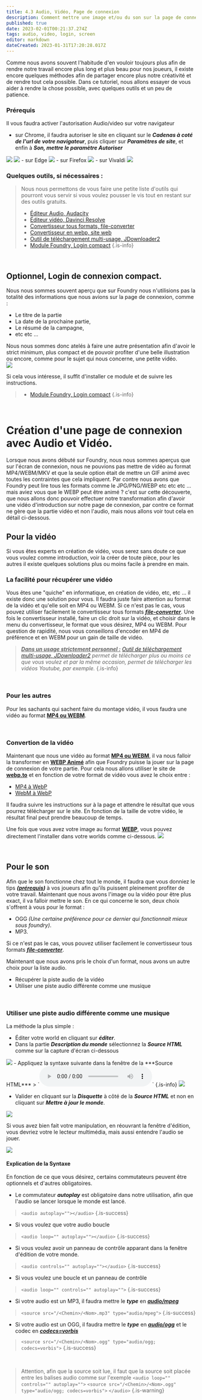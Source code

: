 ```yaml
---
title: 4.3 Audio, Vidéo, Page de connexion
description: Comment mettre une image et/ou du son sur la page de connexion
published: true
date: 2023-02-01T00:21:37.274Z
tags: audio, video, login, screen
editor: markdown
dateCreated: 2023-01-31T17:20:28.017Z
---
```


Comme nous avons souvent l'habitude d'en vouloir toujours plus afin de rendre notre travail encore plus long et plus beau pour nos joueurs, il existe encore quelques méthodes afin de partager encore plus notre créativité et de rendre tout cela possible.
Dans ce tutoriel, nous allons essayer de vous aider à rendre la chose possible, avec quelques outils et un peu de patience.
<br>
### Prérequis
Il vous faudra activer l'autorisation Audio/video sur votre navigateur
- sur Chrome, il faudra autoriser le site en cliquant sur le ***Cadenas à coté de l'url de votre navigateur***, puis cliquer sur ***Paramètres de site***, et enfin à ***Son, mettre le paramètre Autoriser***
<img src="https://puu.sh/Jy5Ho/1aab4d18a2.png">
<img src="https://puu.sh/Jy5HI/227b572a6a.png">
- sur Edge
<img src="https://puu.sh/Jy5ue/6dcc4bdb19.png">
- sur Firefox
<img src="https://puu.sh/Jy5tr/ccfaf8b81e.png">
- sur Vivaldi
<img src="https://puu.sh/Jy5vT/4dde9801c2.png">

<br>

### Quelques outils, si nécessaires :
> Nous nous permettons de vous faire une petite liste d'outils qui pourront vous servir si vous voulez pousser le vis tout en restant sur des outils gratuits.
> - [Éditeur Audio, Audacity](https://www.audacityteam.org/download/)
> - [Éditeur vidéo, Davinci Resolve](https://www.blackmagicdesign.com/fr/products/davinciresolve/)
> - [Convertisseur tous formats, file-converter](https://framalibre.org/content/file-converter)
> - [Convertisseur en webp, site web](https://webp.to/)
> - [Outil de téléchargement multi-usage, JDownloader2](https://jdownloader.org/jdownloader2)
> - [Module Foundry, Login compact](https://gitlab.com/sasmira/_fr-core-logon)
{.is-info}

<br>

## Optionnel, Login de connexion compact.
Nous nous sommes souvent aperçu que sur Foundry nous n'utilisions pas la totalité des informations que nous avions sur la page de connexion, comme :
- Le titre de la partie
- La date de la prochaine partie,
- Le résumé de la campagne,
- etc etc ... 

Nous nous sommes donc atelés à faire une autre présentation afin d'avoir le strict minimum, plus compact et de pouvoir profiter d'une belle illustration ou encore, comme pour le sujet qui nous concerne, une petite vidéo.
<br>
<img src="https://puu.sh/Jy4oy/801517e986.jpg">

Si cela vous intéresse, il suffit d'installer ce module et de suivre les instructions.
> - [Module Foundry, Login compact](https://gitlab.com/sasmira/_fr-core-logon)
{.is-info}

<br>

# Création d'une page de connexion avec Audio et Vidéo.
Lorsque nous avons débuté sur Foundry, nous nous sommes aperçus que sur l'écran de connexion, nous ne pouvions pas mettre de vidéo au format MP4/WEBM/MKV et que la seule option était de mettre un GIF animé avec toutes les contraintes que cela impliquent.
Par contre nous avons que Foundry peut lire tous les formats comme le JPG/PNG/WEBP etc etc etc ... mais aviez vous que le WEBP peut être animé ? c'est sur cette découverte, que nous allons donc pouvoir effectuer notre transformation afin d'avoir une vidéo d'introduction sur notre page de connexion, par contre ce format ne gère que la partie vidéo et non l'audio, mais nous allons voir tout cela en détail ci-dessous. 
<br>
## Pour la vidéo
Si vous êtes experts en création de vidéo, vous serez sans doute ce que vous voulez comme introduction, voir la créer de toute pièce, pour les autres il existe quelques solutions plus ou moins facile à prendre en main.
<br>
### La facilité pour récupérer une vidéo
Vous êtes une "quiche" en informatique, en création de vidéo, etc, etc ... il existe donc une solution pour vous. Il faudra juste faire attention au format de la vidéo et qu'elle soit en MP4 ou WEBM. Si ce n'est pas le cas, vous pouvez utiliser facilement le convertisseur tous formats ***[file-converter](https://framalibre.org/content/file-converter)***.
Une fois le convertisseur installé, faire un clic droit sur la vidéo, et choisir dans le menu du convertisseur, le format que vous désirez, MP4 ou WEBM. Pour question de rapidité, nous vous conseillons d'encoder en MP4 de préférence et en WEBM pour un gain de taille de vidéo.

> <u>***Dans un usage strictement personnel :***</u> *[Outil de téléchargement multi-usage, JDownloader2](https://jdownloader.org/jdownloader2) permet de télécharger plus ou moins ce que vous voulez et par la même occasion, permet de télécharger les vidéos Youtube, par exemple.*
{.is-info}

<br>

### Pour les autres
Pour les sachants qui sachent faire du montage vidéo, il vous faudra une vidéo au format <u>**MP4 ou WEBM**</u>.

<br>

### Convertion de la vidéo
Maintenant que nous une vidéo au format <u>**MP4 ou WEBM**</u>, il va nous falloir la transformer en <u>**WEBP Animé**</u> afin que Foundry puisse la jouer sur la page de connexion de votre partie.
Pour cela nous allons utiliser le site de **[webp.to](https://webp.to/?lang=fr)** et en fonction de votre format de vidéo vous avez le choix entre :
- [MP4 à WebP](https://webp.to/mp4-webp/)
- [WebM à WebP](https://webp.to/webm-webp/)

Il faudra suivre les instructions sur à la page et attendre le résultat que vous pourrez télécharger sur le site. En fonction de la taille de votre vidéo, le résultat final peut prendre beaucoup de temps.

Une fois que vous avez votre image au format <u>**WEBP**</u>, vous pouvez directement l'installer dans votre worlds comme ci-dessous.
<img src="https://puu.sh/Jy5YM/f1e09e3835.png">

<br>

## Pour le son
Afin que le son fonctionne chez tout le monde, il faudra que vous donniez le tips ***([prérequis](https://foundryvtt.wiki/fr/pour-commencer/audio-video-login-screen#pr%C3%A9requis))*** à vos joueurs afin qu'ils puissent pleinement profiter de votre travail. 
Maintenant que nous avons l'image ou la vidéo pour être plus exact, il va falloir mettre le son.
En ce qui concerne le son, deux choix s'offrent à vous pour le format :
- OGG *(Une certaine préférence pour ce dernier qui fonctionnait mieux sous foundry)*.
- MP3.

Si ce n'est pas le cas, vous pouvez utiliser facilement le convertisseur tous formats ***[file-converter](https://framalibre.org/content/file-converter)***.

Maintenant que nous avons pris le choix d'un format, nous avons un autre choix pour la liste audio.
- Récupérer la piste audio de la vidéo
- Utiliser une piste audio différente comme une musique

<br>

### Utiliser une piste audio différente comme une musique
La méthode la plus simple :
- Éditer votre world en cliquant sur ***éditer***.
- Dans la partie ***Description du monde*** sélectionnez la ***Source HTML*** comme sur la capture d'écran ci-dessous
<img src="https://puu.sh/Jy6xV/c5b3af515c.png">
- Appliquez la syntaxe suivante dans la fenêtre  de la ***Source HTML***
> `<audio loop="" controls="" autoplay="">`
>     `<source src="/<Chemin>/<Nom>.ogg" type="audio/ogg; codecs=vorbis">`
> `</audio>`
{.is-info}

<img src="https://puu.sh/Jy6xF/199281033f.png">

- Valider en cliquant sur la ***Disquette*** à côté de la ***Source HTML*** et non en cliquant sur ***Mettre à jour le monde***.

<img src="https://puu.sh/Jy6y7/9827406454.png">

Si vous avez bien fait votre manipulation, en réouvrant la fenêtre d'édition, vous devriez votre le lecteur multimédia, mais aussi entendre l'audio se jouer.

<img src="https://puu.sh/Jy6zq/fb21f53671.png">

<br>

#### Explication de la Syntaxe
En fonction de ce que vous désirez, certains commutateurs peuvent être optionnels et d'autres obligatoires.
- Le commutateur ***autoplay*** est obligatoire dans notre utilisation, afin que l'audio se lancer lorsque le monde est lancé.
> `<audio autoplay=""></audio>`
{.is-success}
- Si vous voulez que votre audio boucle
> `<audio loop="" autoplay=""></audio>`
{.is-success}
- Si vous voulez avoir un panneau de contrôle apparant dans la fenêtre d'édition de votre monde.
> `<audio controls="" autoplay=""></audio>`
{.is-success}
- Si vous voulez une boucle et un panneau de contrôle
> `<audio loop="" controls="" autoplay="">`
{.is-success}
- Si votre audio est un MP3, il faudra mettre le ***type*** en <u>***audio/mpeg***</u>
> `<source src="/<Chemin>/<Nom>.mp3" type="audio/mpeg">`
{.is-success}
- Si votre audio est un OGG, il faudra mettre le ***type*** en <u>***audio/ogg***</u> et le codec en <u>***codecs=vorbis***</u>
> `<source src="/<Chemin>/<Nom>.ogg" type="audio/ogg; codecs=vorbis">`
{.is-success}

<br>

> Attention, afin que la source soit lue, il faut que la source soit placée entre les balises audio comme sur l'exemple 
> `<audio loop="" controls="" autoplay="">`
> `<source src="/<Chemin>/<Nom>.ogg" type="audio/ogg; codecs=vorbis">`
> `</audio>`
{.is-warning}
